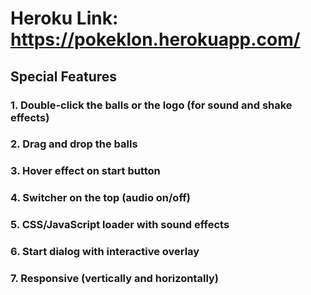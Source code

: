 # Heroku Link: https://pokeklon.herokuapp.com/

## Special Features

### 1. Double-click the balls or the logo (for sound and shake effects)
### 2. Drag and drop the balls
### 3. Hover effect on start button
### 4. Switcher on the top (audio on/off)
### 5. CSS/JavaScript loader with sound effects
### 6. Start dialog with interactive overlay
### 7. Responsive (vertically and horizontally)
